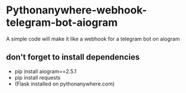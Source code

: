 # Pythonanywhere-webhook-telegram-bot-aiogram
A simple code will make it like a webhook for a telegram bot on aiogram

## don't forget to install dependencies
- pip install aiogram==2.5.1
- pip install requests
- (Flask installed on pythonanywhere.com)
